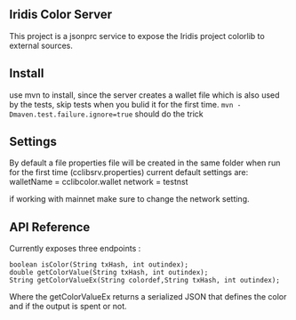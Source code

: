 ## Iridis Color Server

This project is a jsonprc service to expose the Iridis project colorlib to external sources.

## Install
use mvn to install, since the server creates a wallet file which is also used by the tests, skip tests when you bulid it for the first time.
`mvn -Dmaven.test.failure.ignore=true` should do the trick

## Settings
By default a file properties file will be created in the same folder when run for the first time (cclibsrv.properties)
current default settings are:
walletName = cclibcolor.wallet
network = testnst

if working with mainnet make sure to change the network setting.

## API Reference
Currently exposes three endpoints : 

    boolean isColor(String txHash, int outindex);
    double getColorValue(String txHash, int outindex);
    String getColorValueEx(String colordef,String txHash, int outindex);

Where the getColorValueEx returns a serialized JSON that defines the color and if the output is spent or not.